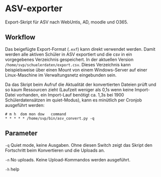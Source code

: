 # ASV-exporter

Export-Skript für ASV nach WebUntis, AD, moodle und O365.

## Workflow
Das beigefügte Export-Format (```.exf```) kann direkt verwendet werden. Damit werden alle aktiven Schüler in ASV exportiert und die csv in ein 
vorgegebenes Verzeichnis gespeichert. In der aktuellen Version ```/home/svp/schuelerdaten/export.csv```. Dieses Verzeichnis kann beispielsweise
über einen Mount von einem Windows-Server auf einer Linux-Maschine im Verwaltungsnetz eingebunden sein.

Da das Skript beim Aufruf die Aktualität der konvertierten Dateien prüft und so kaum Ressourcen zieht (Laufzeit weniger als 0,1s wenn keine Import-Datei vorhanden, ein Import-Lauf benötigt ca. 1,3s bei 1900 Schülerdatensätzen im quiet-Modus), kann es minütlich per Cronjob ausgeführt werden:

```
# m h  dom mon dow   command
* * * * * /home/svp/bin/asv_convert.py -q
````

## Parameter
```-q``` Quiet mode, keine Ausgaben. Ohne diesen Switch zeigt das Skript den Fortschritt beim Konvertieren und die Uploads an.

```-n``` No uploads. Keine Upload-Kommandos werden ausgeführt.

```-h``` help
